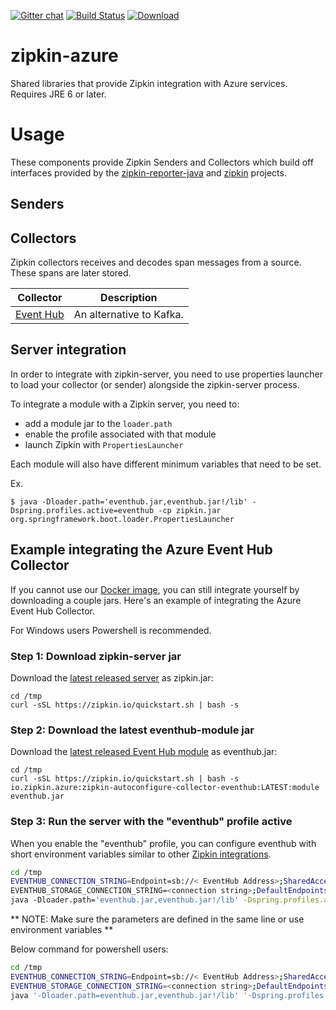 [![Gitter chat](http://img.shields.io/badge/gitter-join%20chat%20%E2%86%92-brightgreen.svg)](https://gitter.im/openzipkin/zipkin)
[![Build Status](https://circleci.com/gh/openzipkin/zipkin-azure.svg?style=svg)](https://circleci.com/gh/openzipkin/zipkin-azure)
[![Download](https://api.bintray.com/packages/openzipkin/maven/zipkin-azure/images/download.svg)](https://bintray.com/openzipkin/maven/zipkin-azure/_latestVersion)

# zipkin-azure
Shared libraries that provide Zipkin integration with Azure services. Requires JRE 6 or later.

# Usage
These components provide Zipkin Senders and Collectors which build off interfaces provided by
the [zipkin-reporter-java](https://github.com/openzipkin/zipkin-reporter-java) and
[zipkin](https://github.com/openzipkin/zipkin) projects.

## Senders

## Collectors
Zipkin collectors receives and decodes span messages from a source. These
spans are later stored.

Collector | Description
--- | --- 
[Event Hub](./collector/eventhub) | An alternative to Kafka.

## Server integration
In order to integrate with zipkin-server, you need to use properties
launcher to load your collector (or sender) alongside the zipkin-server
process.

To integrate a module with a Zipkin server, you need to:
* add a module jar to the `loader.path`
* enable the profile associated with that module
* launch Zipkin with `PropertiesLauncher`

Each module will also have different minimum variables that need to be set.

Ex.
```
$ java -Dloader.path='eventhub.jar,eventhub.jar!/lib' -Dspring.profiles.active=eventhub -cp zipkin.jar org.springframework.boot.loader.PropertiesLauncher
```

## Example integrating the Azure Event Hub Collector

If you cannot use our [Docker image](https://github.com/openzipkin/docker-zipkin-azure), you can still integrate
yourself by downloading a couple jars. Here's an example of integrating the Azure Event Hub Collector.

For Windows users Powershell is recommended.

### Step 1: Download zipkin-server jar
Download the [latest released server](https://search.maven.org/remote_content?g=io.zipkin.java&a=zipkin-server&v=LATEST&c=exec) as zipkin.jar:

```
cd /tmp
curl -sSL https://zipkin.io/quickstart.sh | bash -s
```

### Step 2: Download the latest eventhub-module jar
Download the [latest released Event Hub module](https://search.maven.org/remote_content?g=io.zipkin.azure&a=zipkin-autoconfigure-collector-eventhub&v=LATEST&c=module) as eventhub.jar:

```
cd /tmp
curl -sSL https://zipkin.io/quickstart.sh | bash -s io.zipkin.azure:zipkin-autoconfigure-collector-eventhub:LATEST:module eventhub.jar
```

### Step 3: Run the server with the "eventhub" profile active
When you enable the "eventhub" profile, you can configure eventhub with
short environment variables similar to other [Zipkin integrations](https://github.com/openzipkin/zipkin/blob/master/zipkin-server/README.md#elasticsearch-storage).

``` bash
cd /tmp
EVENTHUB_CONNECTION_STRING=Endpoint=sb://< EventHub Address>;SharedAccessKeyName=<name>;SharedAccessKey=<key> \
EVENTHUB_STORAGE_CONNECTION_STRING=<connection string>;DefaultEndpointsProtocol=https;AccountName=<yourAccountName>;AccountKey=<yourAccountKey> \
java -Dloader.path='eventhub.jar,eventhub.jar!/lib' -Dspring.profiles.active=eventhub -cp zipkin.jar org.springframework.boot.loader.PropertiesLauncher
```
** NOTE: Make sure the parameters are defined in the same line or use environment variables **


Below command for powershell users:

``` bash
cd /tmp
EVENTHUB_CONNECTION_STRING=Endpoint=sb://< EventHub Address>;SharedAccessKeyName=<name>;SharedAccessKey=<key>
EVENTHUB_STORAGE_CONNECTION_STRING=<connection string>;DefaultEndpointsProtocol=https;AccountName=<yourAccountName>;AccountKey=<yourAccountKey>
java '-Dloader.path=eventhub.jar,eventhub.jar!/lib' '-Dspring.profiles.active=eventhub' -cp zipkin.jar org.springframework.boot.loader.PropertiesLauncher
```
